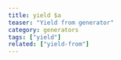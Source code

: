 ```yaml
---
title: yield $a
teaser: "Yield from generator"
category: generators
tags: ["yield"]
related: ["yield-from"]
---
```

